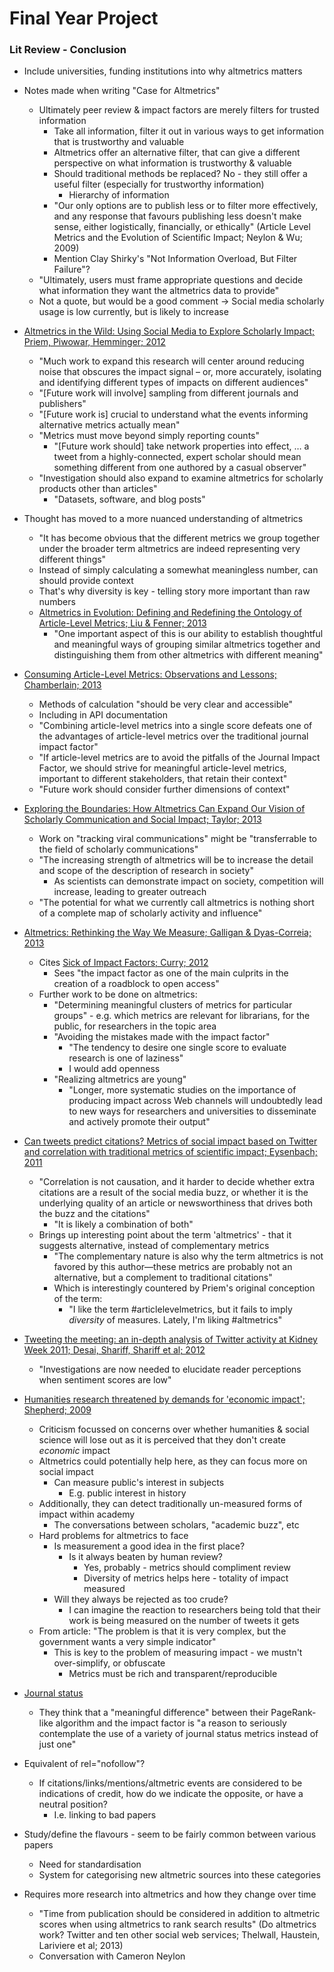# Final Year Project
### Lit Review - Conclusion

* Include universities, funding institutions into why altmetrics matters

* Notes made when writing "Case for Altmetrics"
	* Ultimately peer review & impact factors are merely filters for trusted information
		* Take all information, filter it out in various ways to get information that is trustworthy and valuable
		* Altmetrics offer an alternative filter, that can give a different perspective on what information is trustworthy & valuable
		* Should traditional methods be replaced? No - they still offer a useful filter (especially for trustworthy information)
			* Hierarchy of information
		* "Our only options are to publish less or to filter more effectively, and any response that favours publishing less doesn't make sense, either logistically, financially, or ethically" (Article Level Metrics and the Evolution of Scientific Impact; Neylon & Wu; 2009)
		* Mention Clay Shirky's "Not Information Overload, But Filter Failure"?
	* "Ultimately, users must frame appropriate questions and decide what information they want the altmetrics data to provide"
	* Not a quote, but would be a good comment -> Social media scholarly usage is low currently, but is likely to increase

* [Altmetrics in the Wild: Using Social Media to Explore Scholarly Impact; Priem, Piwowar, Hemminger; 2012](http://arxiv.org/abs/1203.4745)
	* "Much work to expand this research will center around reducing noise that obscures the impact signal – or, more accurately, isolating and identifying different types of impacts on different audiences"
	* "[Future work will involve] sampling from different journals and publishers"
	* "[Future work is] crucial to understand what the events informing alternative metrics actually mean"
	* "Metrics must move beyond simply reporting counts"
		* "[Future work should] take network properties into effect, … a tweet from a highly-connected, expert scholar should mean something different from one authored by a casual observer"
	* "Investigation should also expand to examine altmetrics for scholarly products other than articles"
		* "Datasets, software, and blog posts"

* Thought has moved to a more nuanced understanding of altmetrics
	* "It has become obvious that the different metrics we group together under the broader term altmetrics are indeed representing very different things"
	* Instead of simply calculating a somewhat meaningless number, can should provide context
	* That's why diversity is key - telling story more important than raw numbers
	* [Altmetrics in Evolution: Defining and Redefining the Ontology of Article-Level Metrics; Liu & Fenner; 2013](http://www.niso.org/publications/isq/2013/v25no2/lin/)
		* "One important aspect of this is our ability to establish thoughtful and meaningful ways of grouping similar altmetrics together and distinguishing them from other altmetrics with different meaning"

* [Consuming Article-Level Metrics: Observations and Lessons; Chamberlain; 2013](http://www.niso.org/publications/isq/2013/v25no2/chamberlain/)
	* Methods of calculation "should be very clear and accessible"
	* Including in API documentation
	* "Combining article-level metrics into a single score defeats one of the advantages of article-level metrics over the traditional journal impact factor"
	* "If article-level metrics are to avoid the pitfalls of the Journal Impact Factor, we should strive for meaningful article-level metrics, important to different stakeholders, that retain their context"
	* "Future work should consider further dimensions of context"
* [Exploring the Boundaries: How Altmetrics Can Expand Our Vision of Scholarly Communication and Social Impact; Taylor; 2013](http://www.niso.org/publications/isq/2013/v25no2/taylor/)
	* Work on "tracking viral communications" might be "transferrable to the field of scholarly communications"
	* "The increasing strength of altmetrics will be to increase the detail and scope of the description of research in society"
		* As scientists can demonstrate impact on society, competition will increase, leading to greater outreach
	* "The potential for what we currently call altmetrics is nothing short of a complete map of scholarly activity and influence"
* [Altmetrics: Rethinking the Way We Measure; Galligan & Dyas-Correia; 2013](http://www.sciencedirect.com/science/article/pii/S009879131300004X)
	* Cites [Sick of Impact Factors; Curry; 2012](http://occamstypewriter.org/scurry/2012/08/13/sick-of-impact-factors/)
		* Sees "the impact factor as one of the main culprits in the creation of a roadblock to open access"
	* Further work to be done on altmetrics:
		* "Determining meaningful clusters of metrics for particular groups" - e.g. which metrics are relevant for librarians, for the public, for researchers in the topic area
		* "Avoiding the mistakes made with the impact factor"
			* "The tendency to desire one single score to evaluate research is one of laziness"
			* I would add openness
		* "Realizing altmetrics are young"
			* "Longer, more systematic studies on the importance of producing impact across Web channels will undoubtedly lead to new ways for researchers and universities to disseminate and actively promote their output"
* [Can tweets predict citations? Metrics of social impact based on Twitter and correlation with traditional metrics of scientific impact; Eysenbach; 2011](http://www.jmir.org/2011/4/e123/)
	* "Correlation is not causation, and it harder to decide whether extra citations are a result of the social media buzz, or whether it is the underlying quality of an article or newsworthiness that drives both the buzz and the citations"
		* "It is likely a combination of both"
	* Brings up interesting point about the term 'altmetrics' - that it suggests alternative, instead of complementary metrics
		* "The complementary nature is also why the term altmetrics is not favored by this author—these metrics are probably not an alternative, but a complement to traditional citations"
		* Which is interestingly countered by Priem's original conception of the term:
			* "I like the term #articlelevelmetrics, but it fails to imply *diversity* of measures. Lately, I'm liking #altmetrics"
* [Tweeting the meeting: an in-depth analysis of Twitter activity at Kidney Week 2011; Desai, Shariff, Shariff et al; 2012](http://www.plosone.org/article/info:doi/10.1371/journal.pone.0040253)
	* "Investigations are now needed to elucidate reader perceptions when sentiment scores are low"
* [Humanities research threatened by demands for 'economic impact'; Shepherd; 2009](http://www.theguardian.com/education/2009/oct/13/research-funding-economic-impact-humanities)
	* Criticism focussed on concerns over whether humanities & social science will lose out as it is perceived that they don't create _economic_ impact
	* Altmetrics could potentially help here, as they can focus more on social impact
		* Can measure public's interest in subjects
			* E.g. public interest in history
	* Additionally, they can detect traditionally un-measured forms of impact within academy
		* The conversations between scholars, "academic buzz", etc
	* Hard problems for altmetrics to face
		* Is measurement a good idea in the first place?
			* Is it always beaten by human review?
				* Yes, probably - metrics should compliment review
				* Diversity of metrics helps here - totality of impact measured
		* Will they always be rejected as too crude?
			* I can imagine the reaction to researchers being told that their work is being measured on the number of tweets it gets
	* From article: "The problem is that it is very complex, but the government wants a very simple indicator"
		* This is key to the problem of measuring impact - we mustn't over-simplify, or obfuscate
			* Metrics must be rich and transparent/reproducible
* [Journal status](http://link.springer.com/article/10.1007%2Fs11192-006-0176-z)
	* They think that a "meaningful difference" between their PageRank-like algorithm and the impact factor is "a reason to seriously contemplate the use of a variety of journal status metrics instead of just one"

* Equivalent of rel="nofollow"?
	* If citations/links/mentions/altmetric events are considered to be indications of credit, how do we indicate the opposite, or have a neutral position?
		* I.e. linking to bad papers

* Study/define the flavours - seem to be fairly common between various papers
   * Need for standardisation
   * System for categorising new altmetric sources into these categories

* Requires more research into altmetrics and how they change over time
	* "Time from publication should be considered in addition to altmetric scores when using altmetrics to rank search results" (Do altmetrics work? Twitter and ten other social web services; Thelwall, Haustein, Lariviere et al; 2013)
	* Conversation with Cameron Neylon